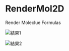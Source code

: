 # RenderMol2D
Render Moleclue Formulas 

![結果1](/https://github.com/WenShaoPang/RenderMol2D/blob/master/Note/結果1.png)

![結果2](/https://github.com/WenShaoPang/RenderMol2D/blob/master/Note/結果2.png)
